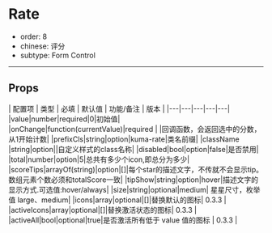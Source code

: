 # Rate

- order: 8
- chinese: 评分
- subtype: Form Control

---

## Props

| 配置项 | 类型 | 必填 | 默认值 | 功能/备注 | 版本 |
|---|---|---|---|---|
|value|number|required|0|初始值|
|onChange|function(currentValue)|required | |回调函数，会返回选中的分数，从1开始计数|
|prefixCls|string|option|kuma-rate|类名前缀|
|className |string|option||自定义样式的class名称|
|disabled|bool|option|false|是否禁用|
|total|number|option|5|总共有多少个icon,即总分为多少|
|scoreTips|arrayOf(string)|option|[]|每个star的描述文字，不传就不会显示tip。数组元素个数必须和totalScore一致|
|tipShow|string|option|hover|描述文字的显示方式.可选值:hover/always|
|size|string|optional|medium| 星星尺寸，枚举值 large、medium|
|icons|array|optional|[]|替换默认的图标| 0.3.3 |
|activeIcons|array|optional|[]|替换激活状态的图标| 0.3.3 |
|activeAll|bool|optional|true|是否激活所有低于 value 值的图标 | 0.3.3 |